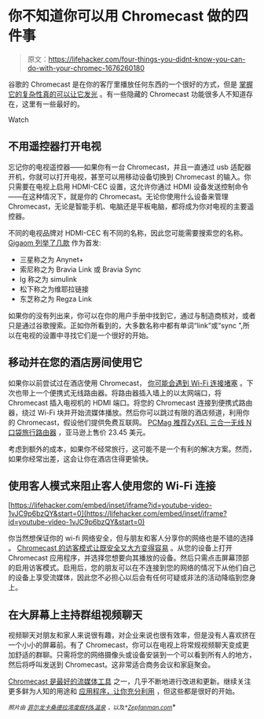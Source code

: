 # 你不知道你可以用 Chromecast 做的四件事

> 原文：<https://lifehacker.com/four-things-you-didnt-know-you-can-do-with-your-chromec-1676260180>

谷歌的 Chromecast 是在你的客厅里播放任何东西的一个很好的方式，但是 [掌握它的复杂性真的可以让它发光](http://gizmodo.com/10-tricks-to-make-yourself-a-chromecast-master-1606622927) 。有一些隐藏的 Chromecast 功能很多人不知道存在，这里有一些最好的。

Watch

## 不用遥控器打开电视

忘记你的电视遥控器——如果你有一台 Chromecast，并且一直通过 usb 适配器开机，你就可以打开电视，甚至可以用移动设备切换到 Chromecast 的输入。你只需要在电视上启用 HDMI-CEC 设置，这允许你通过 HDMI 设备发送控制命令——在这种情况下，就是你的 Chromecast。无论你使用什么设备来管理 Chromecast，无论是智能手机、电脑还是平板电脑，都将成为你对电视的主要遥控器。

不同的电视品牌对 HDMI-CEC 有不同的名称，因此您可能需要搜索您的名称。 [Gigaom 列举了几款](https://gigaom.com/2014/12/25/best-chromecast-tips-tricks-apps/) 作为首发:

*   三星称之为 Anynet+
*   索尼称之为 Bravia Link 或 Bravia Sync
*   lg 称之为 simulink
*   松下称之为维耶拉链接
*   东芝称之为 Regza Link

如果你的没有列出来，你可以在你的用户手册中找到它，通过与制造商核对，或者只是通过谷歌搜索。正如你所看到的，大多数名称中都有单词“link”或“sync ”,所以在电视的设置中寻找它们是一个很好的开始。

## 移动并在您的酒店房间使用它

如果你以前尝试过在酒店使用 Chromecast， [你可能会遇到 Wi-Fi 连接堵塞](https://lifehacker.com/get-around-hotel-wi-fi-blocks-and-use-your-chromecast-w-1630215946) 。下次也带上一个便携式无线路由器。将路由器插入墙上的以太网端口，将 Chromecast 插入电视机的 HDMI 端口。将您的 Chromecast 连接到便携式路由器，绕过 Wi-Fi 块并开始流媒体播放。然后你可以跳过有限的酒店频道，利用你的 Chromecast，假设他们提供免费互联网。 [PCMag 推荐](http://www.pcmag.com/slideshow/story/326584/7-things-you-didn-t-know-your-chromecast-could-do/6)[ZyXEL 三合一无线 N 口袋旅行路由器](http://www.amazon.com/ZyXEL-Wireless-Pocket-Ethernet-MWR102/dp/B005WKIKA0%3FSubscriptionId%3DAKIAICE7LOAJMK3SSLPA%26tag%3Dpcm_buyitnow-20%26linkCode%3Dxm2%26camp%3D2025%26creative%3D165953%26creativeASIN%3DB005WKIKA0?asc_campaign=InlineText&asc_refurl=https://lifehacker.com/four-things-you-didnt-know-you-can-do-with-your-chromec-1676260180&asc_source=&tag=kinjalifehackerlink-20) ，亚马逊上售价 23.45 美元。

考虑到额外的成本，如果你不经常旅行，这可能不是一个有利的解决方案。然而，如果你经常出差，这会让你在酒店住得更愉快。

## 使用客人模式来阻止客人使用您的 Wi-Fi 连接

 [https://lifehacker.com/embed/inset/iframe?id=youtube-video-1vJC9p6bzQY&start=0](https://lifehacker.com/embed/inset/iframe?id=youtube-video-1vJC9p6bzQY&start=0) 

你当然想保证你的 wi-fi 网络安全，但与朋友和客人分享你的网络也是不错的选择 。 [Chromecast 的访客模式让既安全又大方变得容易](http://lifehacker.com/chromecasts-guest-mode-lets-friends-cast-without-connec-1669821333) 。从您的设备上打开 Chromecast 应用程序，并选择您想要向其播放的设备。然后只需点击屏幕顶部的启用访客模式。启用后，您的朋友可以在不连接到您的网络的情况下从他们自己的设备上享受流媒体，因此您不必担心以后会有任何可疑或非法的活动降临到您身上。

## 在大屏幕上主持群组视频聊天

视频聊天对朋友和家人来说很有趣，对企业来说也很有效率，但是没有人喜欢挤在一个小小的屏幕前。有了 Chromecast，你可以在电视上将常规视频聊天变成更加舒适的群聊。只需将您的网络摄像头或设备安装到一个可以看到所有人的地方，然后将呼叫发送到 Chromecast。这非常适合商务会议和家庭聚会。

[Chromecast 是最好的流媒体工具](https://lifehacker.com/five-best-streaming-set-top-boxes-5806570) 之一，几乎不断地进行改进和更新。继续关注更多鲜为人知的用途和 [应用程序，让你充分利用](http://lifehacker.com/the-best-chromecast-apps-1538438569) ，但这些都是很好的开始。

*<small>照片由</small>* [<small>*菲尔龙*</small>](https://www.flickr.com/photos/skyfire/3078198906)<small></small>*[<small>*卡桑德拉湾度假村&温泉*</small>](https://www.flickr.com/photos/kassandrabay/7745320396) <small>*，以及*</small>[<small>*Zepfanman.com*</small>](https://www.flickr.com/photos/zepfanman/8224898851)<small></small>*